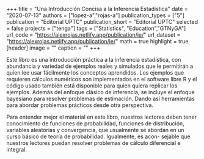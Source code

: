 +++
title = "Una Introducción Concisa a la Inferencia Estadística"
date = "2020-07-13"
authors = ["lopez-a","rojas-a"]
publication_types = ["5"]
publication = "Editorial UPTC"
publication_short = "Editorial UPTC"
selected = false
projects = ["tenga"]
tags = ["Statistics", "Education","GTNyGA"]
url_code = "https://alexrojas.netlify.app/publication/ie/"
url_dataset = "https://alexrojas.netlify.app/publication/ie/"
math = true
highlight = true
[header]
image = ""
caption = ""
+++

Este libro es una introducción práctica a la inferencia estadística, con abundancia y variedad de ejemplos reales y simulados que le permitirán a quien lee usar fácilmente los conceptos aprendidos. Los ejemplos que requieren cálculos numéricos son implementados en el software libre R y el código usado también está disponible para quien quiera replicar los ejemplos. Además del enfoque clásico de inferencia, se incluye el enfoque bayesiano para resolver problemas de estimación. Dando así herramientas para abordar problemas prácticos desde otra perspectiva.

Para entender mejor el material en este libro, nuestros lectores deben tener conocimiento de funciones de probabilidad, funciones de distribución, variables aleatorias y convergencia, que usualmente se abordan en un curso básico de teoría de probabilidad. Igualmente, es acon- sejable que nuestros lectores puedan resolver problemas de cálculo diferencial e integral.
